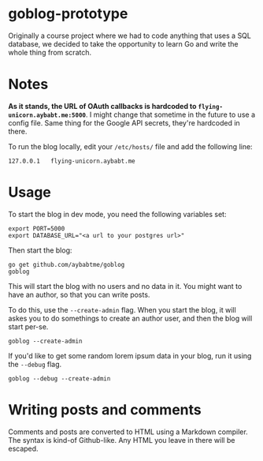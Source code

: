 goblog-prototype
================

Originally a course project where we had to code anything that uses a SQL database, we decided to take the opportunity to learn Go and write the whole thing from scratch.

# Notes

__As it stands, the URL of OAuth callbacks is hardcoded to `flying-unicorn.aybabt.me:5000`__.
 I might change that sometime in the future to use a config file.  Same thing for the Google API secrets, they're hardcoded in there.
 
To run the blog locally, edit your `/etc/hosts/` file and add the following line:

```
127.0.0.1   flying-unicorn.aybabt.me
```

# Usage

To start the blog in dev mode, you need the following variables set:

```
export PORT=5000
export DATABASE_URL="<a url to your postgres url>"
```

Then start the blog:

```
go get github.com/aybabtme/goblog
goblog
```

This will start the blog with no users and no data in it.  You might want to have an author, so that you can write posts.

To do this, use the `--create-admin` flag.  When you start the blog, it will askes you to do somethings to create
an author user, and then the blog will start per-se.

```
goblog --create-admin
```

If you'd like to get some random lorem ipsum data in your blog, run it using the `--debug` flag.

```
goblog --debug --create-admin
```

# Writing posts and comments

Comments and posts are converted to HTML using a Markdown compiler.  The syntax is kind-of Github-like.  Any HTML you leave in there will be escaped.
